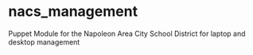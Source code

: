 nacs_management
===============

Puppet Module for the Napoleon Area City School District for laptop and desktop management
